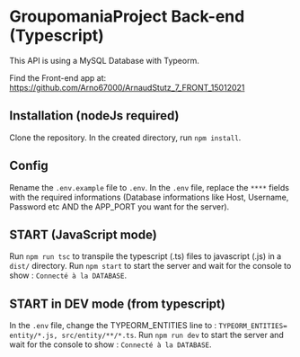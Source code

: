 # GroupomaniaProject Back-end (Typescript)

This API is using a MySQL Database with Typeorm. 

Find the Front-end app at: https://github.com/Arno67000/ArnaudStutz_7_FRONT_15012021


## Installation (nodeJs required)

Clone the repository.
In the created directory, run `npm install`.

## Config

Rename the `.env.example` file to `.env`.
In the `.env` file, replace the `****` fields with the required informations (Database informations like Host, Username, Password etc AND the APP_PORT you want for the server).

## START (JavaScript mode)

Run `npm run tsc` to transpile the typescript (.ts) files to javascript (.js) in a `dist/` directory.
Run `npm start` to start the server and wait for the console to show : `Connecté à la DATABASE`.

## START in DEV mode (from typescript)

In the `.env` file, change the TYPEORM_ENTITIES line to : `TYPEORM_ENTITIES= entity/*.js, src/entity/**/*.ts`. 
Run `npm run dev` to start the server and wait for the console to show : `Connecté à la DATABASE`.
